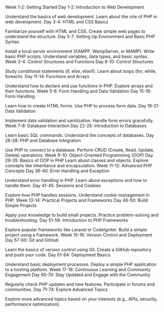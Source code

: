 Week 1-2: Getting Started
Day 1-2: Introduction to Web Development

Understand the basics of web development.
Learn about the role of PHP in web development.
Day 3-4: HTML and CSS Basics

Familiarize yourself with HTML and CSS.
Create simple web pages to understand the structure.
Day 5-7: Setting Up Environment and Basic PHP Syntax

Install a local server environment (XAMPP, WampServer, or MAMP).
Write basic PHP scripts.
Understand variables, data types, and basic syntax.
Week 3-4: Control Structures and Functions
Day 8-10: Control Structures

Study conditional statements (if, else, elseif).
Learn about loops (for, while, foreach).
Day 11-14: Functions and Arrays

Understand how to declare and use functions in PHP.
Explore arrays and their functions.
Week 5-6: Form Handling and Data Validation
Day 15-18: Form Handling

Learn how to create HTML forms.
Use PHP to process form data.
Day 19-21: Data Validation

Implement data validation and sanitization.
Handle form errors gracefully.
Week 7-8: Database Interaction
Day 22-25: Introduction to Databases

Learn basic SQL commands.
Understand the concepts of databases.
Day 26-28: PHP and Database Integration

Use PHP to connect to a database.
Perform CRUD (Create, Read, Update, Delete) operations.
Week 9-10: Object-Oriented Programming (OOP)
Day 29-35: Basics of OOP in PHP
Learn about classes and objects.
Explore concepts like inheritance and encapsulation.
Week 11-12: Advanced PHP Concepts
Day 36-40: Error Handling and Exception

Understand error handling in PHP.
Learn about exceptions and how to handle them.
Day 41-45: Sessions and Cookies

Explore how PHP handles sessions.
Understand cookie management in PHP.
Week 13-14: Practical Projects and Frameworks
Day 46-50: Build Simple Projects

Apply your knowledge to build small projects.
Practice problem-solving and troubleshooting.
Day 51-56: Introduction to PHP Frameworks

Explore popular frameworks like Laravel or CodeIgniter.
Build a simple project using a framework.
Week 15-16: Version Control and Deployment
Day 57-60: Git and GitHub

Learn the basics of version control using Git.
Create a GitHub repository and push your code.
Day 61-64: Deployment Basics

Understand basic deployment processes.
Deploy a simple PHP application to a hosting platform.
Week 17-18: Continuous Learning and Community Engagement
Day 65-70: Stay Updated and Engage with the Community

Regularly check PHP updates and new features.
Participate in forums and communities.
Day 71-74: Explore Advanced Topics

Explore more advanced topics based on your interests (e.g., APIs, security, performance optimization).
